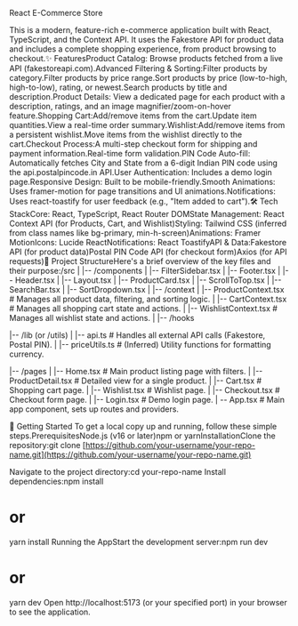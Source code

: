React E-Commerce Store

This is a modern, feature-rich e-commerce application built with React, TypeScript, and the Context API. It uses the Fakestore API for product data and includes a complete shopping experience, from product browsing to checkout.✨ FeaturesProduct Catalog: Browse products fetched from a live API (fakestoreapi.com).Advanced Filtering & Sorting:Filter products by category.Filter products by price range.Sort products by price (low-to-high, high-to-low), rating, or newest.Search products by title and description.Product Details: View a dedicated page for each product with a description, ratings, and an image magnifier/zoom-on-hover feature.Shopping Cart:Add/remove items from the cart.Update item quantities.View a real-time order summary.Wishlist:Add/remove items from a persistent wishlist.Move items from the wishlist directly to the cart.Checkout Process:A multi-step checkout form for shipping and payment information.Real-time form validation.PIN Code Auto-fill: Automatically fetches City and State from a 6-digit Indian PIN code using the api.postalpincode.in API.User Authentication: Includes a demo login page.Responsive Design: Built to be mobile-friendly.Smooth Animations: Uses framer-motion for page transitions and UI animations.Notifications: Uses react-toastify for user feedback (e.g., "Item added to cart").🛠️ Tech StackCore: React, TypeScript, React Router DOMState Management: React Context API (for Products, Cart, and Wishlist)Styling: Tailwind CSS (inferred from class names like bg-primary, min-h-screen)Animations: Framer MotionIcons: Lucide ReactNotifications: React ToastifyAPI & Data:Fakestore API (for product data)Postal PIN Code API (for checkout form)Axios (for API requests)📁 Project StructureHere's a brief overview of the key files and their purpose:/src
|
|-- /components
|   |-- FilterSidebar.tsx
|   |-- Footer.tsx
|   |-- Header.tsx
|   |-- Layout.tsx
|   |-- ProductCard.tsx
|   |-- ScrollToTop.tsx
|   |-- SearchBar.tsx
|   |-- SortDropdown.tsx
|
|-- /context
|   |-- ProductContext.tsx  # Manages all product data, filtering, and sorting logic.
|   |-- CartContext.tsx     # Manages all shopping cart state and actions.
|   |-- WishlistContext.tsx # Manages all wishlist state and actions.
|
|-- /hooks

|-- /lib (or /utils)
|   |-- api.ts              # Handles all external API calls (Fakestore, Postal PIN).
|   |-- priceUtils.ts       # (Inferred) Utility functions for formatting currency.

|-- /pages
|   |-- Home.tsx            # Main product listing page with filters.
|   |-- ProductDetail.tsx   # Detailed view for a single product.
|   |-- Cart.tsx            # Shopping cart page.
|   |-- Wishlist.tsx        # Wishlist page.
|   |-- Checkout.tsx        # Checkout form page.
|   |-- Login.tsx           # Demo login page.
|
-- App.tsx                 # Main app component, sets up routes and providers.

🚀 Getting Started
To get a local copy up and running, follow these simple steps.PrerequisitesNode.js (v16 or later)npm or yarnInstallationClone the repository:git clone [https://github.com/your-username/your-repo-name.git](https://github.com/your-username/your-repo-name.git)

Navigate to the project directory:cd your-repo-name
Install dependencies:npm install
# or
yarn install
Running the AppStart the development server:npm run dev
# or
yarn dev
Open http://localhost:5173 (or your specified port) in your browser to see the application.
